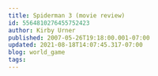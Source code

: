 ```yaml
---
title: Spiderman 3 (movie review)
id: 5564810276455752423
author: Kirby Urner
published: 2007-05-26T19:18:00.001-07:00
updated: 2021-08-18T14:07:45.317-07:00
blog: world_game
tags: 
---
```


